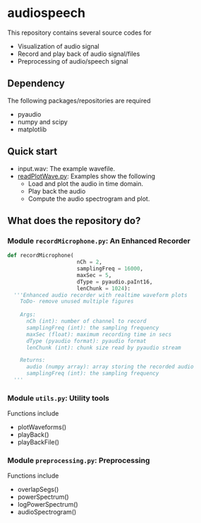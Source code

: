 # audiospeech
This repository contains several source codes for 
* Visualization of audio signal
* Record and play back of audio signal/files
* Preprocessing of audio/speech signal

## Dependency
The following packages/repositories are required
* pyaudio
* numpy and scipy
* matplotlib

## Quick start
* input.wav: The example wavefile.
* [readPlotWave.py](./readPlotWave.py): Examples show the following
  * Load and plot the audio in time domain.
  * Play back the audio 
  * Compute the audio spectrogram and plot.

## What does the repository do?
### Module ```recordMicrophone.py```: An Enhanced Recorder
```python
def recordMicrophone(
                      nCh = 2,
                      samplingFreq = 16000,
                      maxSec = 5,
                      dType = pyaudio.paInt16,
                      lenChunk = 1024):
  '''Enhanced audio recorder with realtime waveform plots
    ToDo- remove unused multiple figures
    
    Args:
      nCh (int): number of channel to record
      samplingFreq (int): the sampling frequency
      maxSec (float): maximum recording time in secs
      dType (pyaudio format): pyaudio format
      lenChunk (int): chunk size read by pyaudio stream

    Returns:
      audio (numpy array): array storing the recorded audio
      samplingFreq (int): the sampling frequency
  '''
```
### Module ```utils.py```: Utility tools 
Functions include
* plotWaveforms()
* playBack()
* playBackFile()

### Module ```preprocessing.py```: Preprocessing
Functions include
* overlapSegs()
* powerSpectrum()
* logPowerSpectrum()
* audioSpectrogram()

